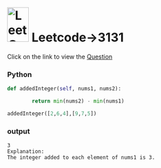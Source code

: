 # <img src="https://leetcode.com/_next/static/images/logo-ff2b712834cf26bf50a5de58ee27bcef.png" alt="LeetCode Logo" width="50" height="80"> Leetcode->3131

Click on the link to view the [Question](https://leetcode.com/problems/find-the-integer-added-to-array-i/description/)


### Python
```python
def addedInteger(self, nums1, nums2):

        return min(nums2) - min(nums1)

addedInteger([2,6,4],[9,7,5])
```
### output
```
3
Explanation:
The integer added to each element of nums1 is 3.

```
